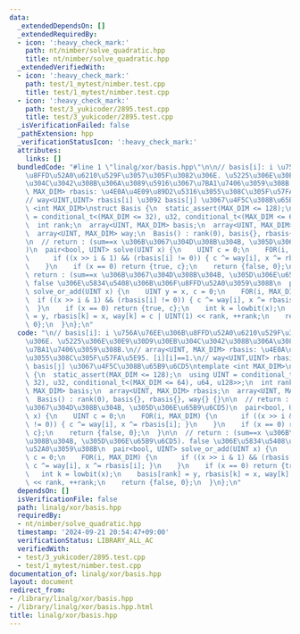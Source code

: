 ```yaml
---
data:
  _extendedDependsOn: []
  _extendedRequiredBy:
  - icon: ':heavy_check_mark:'
    path: nt/nimber/solve_quadratic.hpp
    title: nt/nimber/solve_quadratic.hpp
  _extendedVerifiedWith:
  - icon: ':heavy_check_mark:'
    path: test/1_mytest/nimber.test.cpp
    title: test/1_mytest/nimber.test.cpp
  - icon: ':heavy_check_mark:'
    path: test/3_yukicoder/2895.test.cpp
    title: test/3_yukicoder/2895.test.cpp
  _isVerificationFailed: false
  _pathExtension: hpp
  _verificationStatusIcon: ':heavy_check_mark:'
  attributes:
    links: []
  bundledCode: "#line 1 \"linalg/xor/basis.hpp\"\n\n// basis[i]: i \u756A\u76EE\u306B\
    \u8FFD\u52A0\u6210\u529F\u3057\u305F\u3082\u306E. \u5225\u306E\u30E9\u30D9\u30EB\
    \u304C\u3042\u308B\u306A\u3089\u5916\u3067\u7BA1\u7406\u3059\u308B.\n// array<UINT,\
    \ MAX_DIM> rbasis: \u4E0A\u4E09\u89D2\u5316\u3055\u308C\u305F\u57FA\u5E95. [i][i]==1.\n\
    // way<UINT,UINT> rbasis[i] \u3092 basis[j] \u3067\u4F5C\u308B\u65B9\u6CD5\ntemplate\
    \ <int MAX_DIM>\nstruct Basis {\n  static_assert(MAX_DIM <= 128);\n  using UINT\
    \ = conditional_t<(MAX_DIM <= 32), u32, conditional_t<(MAX_DIM <= 64), u64, u128>>;\n\
    \  int rank;\n  array<UINT, MAX_DIM> basis;\n  array<UINT, MAX_DIM> rbasis;\n\
    \  array<UINT, MAX_DIM> way;\n  Basis() : rank(0), basis{}, rbasis{}, way{} {}\n\
    \n  // return : (sum==x \u306B\u3067\u304D\u308B\u304B, \u305D\u306E\u65B9\u6CD5\
    )\n  pair<bool, UINT> solve(UINT x) {\n    UINT c = 0;\n    FOR(i, MAX_DIM) {\n\
    \      if ((x >> i & 1) && (rbasis[i] != 0)) { c ^= way[i], x ^= rbasis[i]; }\n\
    \    }\n    if (x == 0) return {true, c};\n    return {false, 0};\n  }\n\n  //\
    \ return : (sum==x \u306B\u3067\u304D\u308B\u304B, \u305D\u306E\u65B9\u6CD5).\
    \ false \u306E\u5834\u5408\u306B\u306F\u8FFD\u52A0\u3059\u308B\n  pair<bool, UINT>\
    \ solve_or_add(UINT x) {\n    UINT y = x, c = 0;\n    FOR(i, MAX_DIM) {\n    \
    \  if ((x >> i & 1) && (rbasis[i] != 0)) { c ^= way[i], x ^= rbasis[i]; }\n  \
    \  }\n    if (x == 0) return {true, c};\n    int k = lowbit(x);\n    basis[rank]\
    \ = y, rbasis[k] = x, way[k] = c | UINT(1) << rank, ++rank;\n    return {false,\
    \ 0};\n  }\n};\n"
  code: "\n// basis[i]: i \u756A\u76EE\u306B\u8FFD\u52A0\u6210\u529F\u3057\u305F\u3082\
    \u306E. \u5225\u306E\u30E9\u30D9\u30EB\u304C\u3042\u308B\u306A\u3089\u5916\u3067\
    \u7BA1\u7406\u3059\u308B.\n// array<UINT, MAX_DIM> rbasis: \u4E0A\u4E09\u89D2\u5316\
    \u3055\u308C\u305F\u57FA\u5E95. [i][i]==1.\n// way<UINT,UINT> rbasis[i] \u3092\
    \ basis[j] \u3067\u4F5C\u308B\u65B9\u6CD5\ntemplate <int MAX_DIM>\nstruct Basis\
    \ {\n  static_assert(MAX_DIM <= 128);\n  using UINT = conditional_t<(MAX_DIM <=\
    \ 32), u32, conditional_t<(MAX_DIM <= 64), u64, u128>>;\n  int rank;\n  array<UINT,\
    \ MAX_DIM> basis;\n  array<UINT, MAX_DIM> rbasis;\n  array<UINT, MAX_DIM> way;\n\
    \  Basis() : rank(0), basis{}, rbasis{}, way{} {}\n\n  // return : (sum==x \u306B\
    \u3067\u304D\u308B\u304B, \u305D\u306E\u65B9\u6CD5)\n  pair<bool, UINT> solve(UINT\
    \ x) {\n    UINT c = 0;\n    FOR(i, MAX_DIM) {\n      if ((x >> i & 1) && (rbasis[i]\
    \ != 0)) { c ^= way[i], x ^= rbasis[i]; }\n    }\n    if (x == 0) return {true,\
    \ c};\n    return {false, 0};\n  }\n\n  // return : (sum==x \u306B\u3067\u304D\
    \u308B\u304B, \u305D\u306E\u65B9\u6CD5). false \u306E\u5834\u5408\u306B\u306F\u8FFD\
    \u52A0\u3059\u308B\n  pair<bool, UINT> solve_or_add(UINT x) {\n    UINT y = x,\
    \ c = 0;\n    FOR(i, MAX_DIM) {\n      if ((x >> i & 1) && (rbasis[i] != 0)) {\
    \ c ^= way[i], x ^= rbasis[i]; }\n    }\n    if (x == 0) return {true, c};\n \
    \   int k = lowbit(x);\n    basis[rank] = y, rbasis[k] = x, way[k] = c | UINT(1)\
    \ << rank, ++rank;\n    return {false, 0};\n  }\n};\n"
  dependsOn: []
  isVerificationFile: false
  path: linalg/xor/basis.hpp
  requiredBy:
  - nt/nimber/solve_quadratic.hpp
  timestamp: '2024-09-21 20:54:47+09:00'
  verificationStatus: LIBRARY_ALL_AC
  verifiedWith:
  - test/3_yukicoder/2895.test.cpp
  - test/1_mytest/nimber.test.cpp
documentation_of: linalg/xor/basis.hpp
layout: document
redirect_from:
- /library/linalg/xor/basis.hpp
- /library/linalg/xor/basis.hpp.html
title: linalg/xor/basis.hpp
---
```

